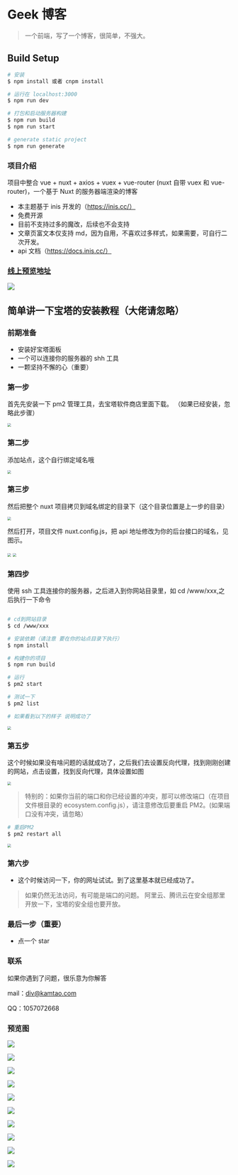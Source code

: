 # Geek 博客

> 一个前端，写了一个博客，很简单，不强大。

## Build Setup

```bash
# 安装
$ npm install 或者 cnpm install

# 运行在 localhost:3000
$ npm run dev

# 打包和启动服务器构建
$ npm run build
$ npm run start

# generate static project
$ npm run generate
```

### 项目介绍

项目中整合 vue + nuxt + axios + vuex + vue-router (nuxt 自带 vuex 和 vue-router)，一个基于 Nuxt 的服务器端渲染的博客

- 本主题基于 inis 开发的（https://inis.cc/）
- 免费开源
- 目前不支持过多的魔改，后续也不会支持
- 文章页富文本仅支持 md，因为自用，不喜欢过多样式，如果需要，可自行二次开发。
- api 文档（https://docs.inis.cc/）

### [线上预览地址](https://blog.kamtao.com)

![](https://tngeek-mall-1255310647.cos.ap-guangzhou.myqcloud.com/public/geek_blog_readme/geek_1.png!custom)

## 简单讲一下宝塔的安装教程（大佬请忽略）

### 前期准备

- 安装好宝塔面板
- 一个可以连接你的服务器的 shh 工具
- 一颗坚持不懈的心（重要）

### 第一步

首先先安装一下 pm2 管理工具，去宝塔软件商店里面下载。
（如果已经安装，忽略此步骤）

<img src="https://tngeek-mall-1255310647.cos.ap-guangzhou.myqcloud.com/public/geek_blog_readme/%E5%AE%89%E8%A3%85PM2%E5%92%8Cnode.png!custom" style="zoom:50%;" />

### 第二步

添加站点，这个自行绑定域名哦

[这是教程，如果会的，请忽略]: https://jingyan.baidu.com/article/eae07827e0a9ff5eec548591.html

<img src="https://tngeek-mall-1255310647.cos.ap-guangzhou.myqcloud.com/public/geek_blog_readme/%E6%B7%BB%E5%8A%A0%E7%AB%99%E7%82%B9.png!custom" style="zoom: 50%;" />

### 第三步

然后把整个 nuxt 项目拷贝到域名绑定的目录下（这个目录位置是上一步的目录）

<img src="https://tngeek-mall-1255310647.cos.ap-guangzhou.myqcloud.com/public/geek_blog_readme/%E9%A1%B9%E7%9B%AE%E6%94%BE%E5%9C%A8%E7%9B%AE%E5%BD%95%E9%87%8C%E9%9D%A2.png!custom" style="zoom:50%;" />

然后打开，项目文件 nuxt.config.js，把 api 地址修改为你的后台接口的域名，见图示。

<img src="https://tngeek-mall-1255310647.cos.ap-guangzhou.myqcloud.com/public/geek_blog_readme/%E4%BF%AE%E6%94%B9%E6%96%87%E4%BB%B6.png!custom" style="zoom: 50%;" />

<img src="https://tngeek-mall-1255310647.cos.ap-guangzhou.myqcloud.com/public/geek_blog_readme/%E4%BF%AE%E6%94%B9%E6%8E%A5%E5%8F%A3%E5%9C%B0%E5%9D%80.png!custom" style="zoom:50%;" />

### 第四步

使用 ssh 工具连接你的服务器，之后进入到你网站目录里，如 cd /www/xxx,之后执行一下命令

```bash

# cd到网站目录
$ cd /www/xxx

# 安装依赖（请注意 要在你的站点目录下执行）
$ npm install

# 构建你的项目
$ npm run build

# 运行
$ pm2 start

# 测试一下
$ pm2 list

# 如果看到以下的样子 说明成功了
```

<img src="https://tngeek-mall-1255310647.cos.ap-guangzhou.myqcloud.com/public/geek_blog_readme/%E9%83%A8%E7%BD%B2pm2%E5%AE%8C%E6%88%90%E7%9A%84%E6%A0%B7%E5%AD%90.png!custom" style="zoom:50%;" />

### 第五步

这个时候如果没有啥问题的话就成功了，之后我们去设置反向代理，找到刚刚创建的网站，点击设置，找到反向代理，具体设置如图

<img src="https://tngeek-mall-1255310647.cos.ap-guangzhou.myqcloud.com/public/geek_blog_readme/%E7%AB%AF%E5%8F%A3%E4%BF%9D%E6%8C%81%E4%B8%80%E8%87%B4.png!custom" style="zoom:50%;" />

> 特别的：如果你当前的端口和你已经设置的冲突，那可以修改端口（在项目文件根目录的 ecosystem.config.js），请注意修改后要重启 PM2。(如果端口没有冲突，请忽略）

```bash
# 重启PM2
$ pm2 restart all
```

<img src="https://tngeek-mall-1255310647.cos.ap-guangzhou.myqcloud.com/public/geek_blog_readme/%E6%9B%B4%E6%94%B9%E7%AB%AF%E5%8F%A3.png!custom" style="zoom:50%;" />

### 第六步

- 这个时候访问一下，你的网址试试。到了这里基本就已经成功了。

> 如果仍然无法访问，有可能是端口的问题。
> 阿里云、腾讯云在安全组那里开放一下，宝塔的安全组也要开放。

### 最后一步（重要）

- 点一个 star

### 联系

如果你遇到了问题，很乐意为你解答

mail：div@kamtao.com

QQ：1057072668

### 预览图

![](https://tngeek-mall-1255310647.cos.ap-guangzhou.myqcloud.com/public/geek_blog_readme/geek_1.png!custom)

![](https://tngeek-mall-1255310647.cos.ap-guangzhou.myqcloud.com/public/geek_blog_readme/geek_2.png!custom)

![](https://tngeek-mall-1255310647.cos.ap-guangzhou.myqcloud.com/public/geek_blog_readme/geek_3.png!custom)

![](https://tngeek-mall-1255310647.cos.ap-guangzhou.myqcloud.com/public/geek_blog_readme/geek_4.png!custom)

![](https://tngeek-mall-1255310647.cos.ap-guangzhou.myqcloud.com/public/geek_blog_readme/geek_5.png!custom)

![](https://tngeek-mall-1255310647.cos.ap-guangzhou.myqcloud.com/public/geek_blog_readme/geek_6.png!custom)

![](https://tngeek-mall-1255310647.cos.ap-guangzhou.myqcloud.com/public/geek_blog_readme/geek_7.png!custom)

![](https://tngeek-mall-1255310647.cos.ap-guangzhou.myqcloud.com/public/geek_blog_readme/geek_8.png!custom)

![](https://tngeek-mall-1255310647.cos.ap-guangzhou.myqcloud.com/public/geek_blog_readme/geek_9.png!custom)

![](https://tngeek-mall-1255310647.cos.ap-guangzhou.myqcloud.com/public/geek_blog_readme/geek_10.png!custom)
